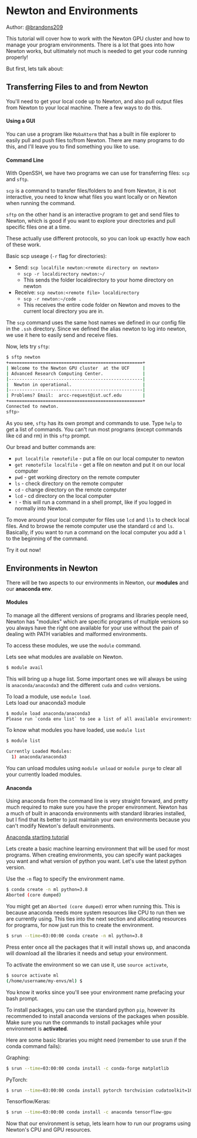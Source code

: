 # Newton and Environments

Author: [@brandons209](https://github.com/brandons209)

This tutorial will cover how to work with the Newton GPU cluster and how to manage your program environments. There is a lot that goes into how Newton works, but ultimately not much is needed to get your code running properly!

But first, lets talk about:

## Transferring Files to and from Newton
You'll need to get your local code up to Newton, and also pull output files from Newton to your local machine. There a few ways to do this.

#### Using a GUI
You can use a program like `MobaXterm` that has a built in file explorer to easily pull and push files to/from Newton. There are many programs to do this, and I'll leave you to find something you like to use.

#### Command Line
With OpenSSH, we have two programs we can use for transferring files: `scp` and `sftp`.

`scp` is a command to transfer files/folders to and from Newton, it is not interactive, you need to know what files you want locally or on Newton when running the command.

`sftp` on the other hand is an interactive program to get and send files to Newton, which is good if you want to explore your directories and pull specific files one at a time.

These actually use different protocols, so you can look up exactly how each of these work.

Basic scp useage (`-r` flag for directories):
* Send: `scp localfile newton:<remote directory on newton>`
  * `scp -r localdirectory newton:~/`
  * This sends the folder localdirectory to your home directory on newton
* Receive: `scp newton:<remote file> localdirectory`
  * `scp -r newton:~/code .`
  * This receives the entire code folder on Newton and moves to the current local directory you are in.

The `scp` command uses the same host names we defined in our config file in the `.ssh` directory. Since we defined the alias newton to log into newton, we use it here to easily send and receive files.

Now, lets try `sftp`:

```bash
$ sftp newton
+===================================================+
| Welcome to the Newton GPU cluster  at the UCF     |
| Advanced Research Computing Center.               |
|---------------------------------------------------|
|  Newton in operational.                           |
|---------------------------------------------------|
| Problems? Email:  arcc-request@ist.ucf.edu        |
+===================================================+
Connected to newton.
sftp>
```

As you see, `sftp` has its own prompt and commands to use. Type `help` to get a list of commands.
You can't run most programs (except commands like cd and rm) in this `sftp` prompt.

Our bread and butter commands are:
* `put localfile remotefile` - put a file on our local computer to newton
* `get remotefile localfile` - get a file on newton and put it on our local computer
* `pwd` - get working directory on the remote computer
* `ls` - check directory on the remote computer
* `cd` - change directory on the remote computer
* `lcd` - cd directory on the local computer
* `!` - this will run a command in a shell prompt, like if you logged in normally into Newton.

To move around your local computer for files use `lcd` and `lls` to check local files. And to browse the remote computer use the standard `cd` and `ls`. Basically, if you want to run a command on the local computer you add a `l` to the beginning of the command.

Try it out now!

## Environments in Newton
There will be two aspects to our environments in Newton, our **modules** and our **anaconda env**.

#### Modules
To manage all the different versions of programs and libraries people need, Newton has "modules" which are specific programs of multiple versions so you always have the right one available for your use without the pain of dealing with PATH variables and malformed environments.

To access these modules, we use the `module` command.

Lets see what modules are available on Newton.
```bash
$ module avail
```

This will bring up a huge list. Some important ones we will always be using is `anaconda/anaconda3` and the different `cuda` and `cudnn` versions.

To load a module, use `module load`.   
Lets load our anaconda3 module
```bash
$ module load anaconda/anaconda3
Please run `conda env list` to see a list of all available environments. Use `source activate <env>` to activate the environment '<env>'.
```

To know what modules you have loaded, use `module list`
```bash
$ module list

Currently Loaded Modules:
  1) anaconda/anaconda3

```

You can unload modules using `module unload` or `module purge` to clear all your currently loaded modules.

#### Anaconda
Using anaconda from the command line is very straight forward, and pretty much required to make sure you have the proper environment. Newton has a much of built in anaconda environments with standard libraries installed, but I find that its better to just maintain your own environments because you can't modify Newton's default environments.

[Anaconda starting tutorial](https://docs.conda.io/projects/conda/en/latest/user-guide/getting-started.html)

Lets create a basic machine learning environment that will be used for most programs. When creating environments, you can specify want packages you want and what version of python you want. Let's use the latest python version.

Use the `-n` flag to specify the environment name.
```bash
$ conda create -n ml python=3.8
Aborted (core dumped)
```

You might get an `Aborted (core dumped)` error when running this. This is because anaconda needs more system resources like CPU to run then we are currently using. This ties into the next section and allocating resources for programs, for now just run this to create the environment.

```bash
$ srun --time=03:00:00 conda create -n ml python=3.8
```

Press enter once all the packages that it will install shows up, and anaconda will download all the libraries it needs and setup your environment.

To activate the environment so we can use it, use `source activate`,

```bash
$ source activate ml
(/home/username/my-envs/ml) $
```

You know it works since you'll see your environment name prefacing your bash prompt.

To install packages, you can use the standard python `pip`, however its recommended to install anaconda versions of the packages when possible. Make sure you run the commands to install packages while your environment is **activated**.

Here are some basic libraries you might need (remember to use srun if the conda command fails):

Graphing:
```bash
$ srun --time=03:00:00 conda install -c conda-forge matplotlib
```

PyTorch:
```bash
$ srun --time=03:00:00 conda install pytorch torchvision cudatoolkit=10.2 -c pytorch
```

Tensorflow/Keras:
```bash
$ srun --time=03:00:00 conda install -c anaconda tensorflow-gpu
```

Now that our environment is setup, lets learn how to run our programs using Newton's CPU and GPU resources.

